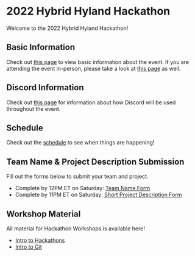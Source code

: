 # 2022 Hybrid Hyland Hackathon
Welcome to the 2022 Hybrid Hyland Hackathon!

## Basic Information
Check out [this page](BasicInformation.md) to view basic information about the event. If you are attending the event in-person, please take a look at [this page](InPersonInformation.md) as well.

## Discord Information
Check out [this page](DiscordInformation.md) for information about how Discord will be used throughout the event.

## Schedule
Check out the [schedule](Schedule.md) to see when things are happening!

## Team Name & Project Description Submission
Fill out the forms below to submit your team and project.

- Complete by 12PM ET on Saturday: [Team Name Form](https://forms.gle/4yX6CzQ7qqjD87246)
- Complete by 11PM ET on Saturday: [Short Project Description Form](https://forms.gle/w3NgrLavFCiviGpP7)

## Workshop Material
All material for Hackathon Workshops is available here!

- [Intro to Hackathons](IntroToHackathons/StudentDesc.md)
- [Intro to Git](IntroToGit/StudentDesc.md)
